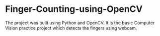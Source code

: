 # Finger-Counting-using-OpenCV
The project was built using Python and OpenCV. It is the basic Computer Vision practice project which detects the fingers using webcam. 
